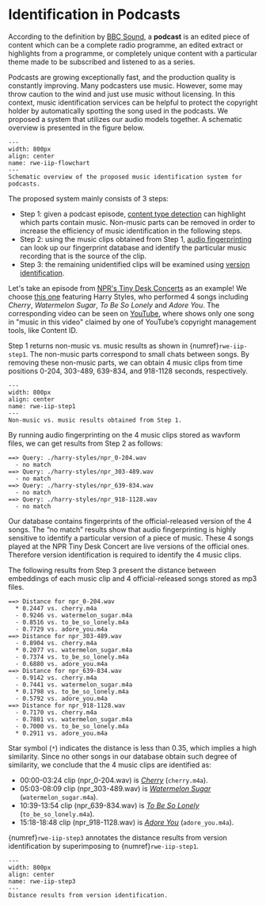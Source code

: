 # Identification in Podcasts

According to the definition by [BBC Sound](https://www.bbc.com/sounds/help/questions/getting-started-with-bbc-sounds/what-are-podcasts), a **podcast** is an edited piece of content which can be a complete radio programme, an edited extract or highlights from a programme, or completely unique content with a particular theme made to be subscribed and listened to as a series. 

Podcasts are growing exceptionally fast, and the production quality is constantly improving. Many podcasters use music. However, some may throw caution to the wind and just use music without licensing. In this context, music identification services can be helpful to protect the copyright holder by automatically spotting the song used in the podcasts. We proposed a system that utilizes our audio models together. A schematic overview is presented in the figure below.

```{figure} ../figures/rwe-iip-flowchart.png
---
width: 800px
align: center
name: rwe-iip-flowchart
---
Schematic overview of the proposed music identification system for podcasts.
```

The proposed system mainly consists of 3 steps:
- Step 1: given a podcast episode, [content type detection](../audio-models/content_type_detection.md) can highlight which parts contain music. Non-music parts can be removed in order to increase the efficiency of music identification in the following steps. 
- Step 2: using the music clips obtained from Step 1, [audio fingerprinting](../audio-models/audio_fingerprinting.md) can look up our fingerprint database and identify the particular music recording that is the source of the clip.
- Step 3: the remaining unidentified clips will be examined using [version identification](../audio-models/version_identification.md).

Let's take an episode from [NPR's Tiny Desk Concerts](https://www.npr.org/podcasts/510306/tiny-desk-concerts-audio) as an example! We choose [this one](https://www.npr.org/2020/03/16/815556266/harry-styles-tiny-desk-concert) featuring Harry Styles, who performed 4 songs including _Cherry_, _Watermelon Sugar_, _To Be So Lonely_ and _Adore You_. The corresponding video can be seen on [YouTube](https://www.youtube.com/watch?v=jIIuzB11dsA), where shows only one song in "music in this video" claimed by one of YouTube’s copyright management tools, like Content ID.

Step 1 returns non-music vs. music results as shown in {numref}`rwe-iip-step1`. The non-music parts correspond to small chats between songs. By removing these non-music parts, we can obtain 4 music clips from time positions 0-204, 303-489, 639-834, and 918-1128 seconds, respectively.

```{figure} ../figures/rwe-iip-step1-harry-styles.png
---
width: 800px
align: center
name: rwe-iip-step1
---
Non-music vs. music results obtained from Step 1.
```

By running audio fingerprinting on the 4 music clips stored as wavform files, we can get results from Step 2 as follows:

```
==> Query: ./harry-styles/npr_0-204.wav
  - no match
==> Query: ./harry-styles/npr_303-489.wav
  - no match
==> Query: ./harry-styles/npr_639-834.wav
  - no match
==> Query: ./harry-styles/npr_918-1128.wav
  - no match
```

Our database contains fingerprints of the official-released version of the 4 songs. The “no match” results show that audio fingerprinting is highly sensitive to identify a particular version of a piece of music. These 4 songs played at the NPR Tiny Desk Concert are live versions of the official ones. Therefore version identification is required to identify the 4 music clips. 

The following results from Step 3 present the distance between embeddings of each music clip and 4 official-released songs stored as mp3 files.

```
==> Distance for npr_0-204.wav
  * 0.2447 vs. cherry.m4a
  - 0.9246 vs. watermelon_sugar.m4a
  - 0.8516 vs. to_be_so_lonely.m4a
  - 0.7729 vs. adore_you.m4a
==> Distance for npr_303-489.wav
  - 0.8904 vs. cherry.m4a
  * 0.2077 vs. watermelon_sugar.m4a
  - 0.7374 vs. to_be_so_lonely.m4a
  - 0.6880 vs. adore_you.m4a
==> Distance for npr_639-834.wav
  - 0.9142 vs. cherry.m4a
  - 0.7441 vs. watermelon_sugar.m4a
  * 0.1798 vs. to_be_so_lonely.m4a
  - 0.5792 vs. adore_you.m4a
==> Distance for npr_918-1128.wav
  - 0.7170 vs. cherry.m4a
  - 0.7801 vs. watermelon_sugar.m4a
  - 0.7000 vs. to_be_so_lonely.m4a
  * 0.2911 vs. adore_you.m4a
```

Star symbol (`*`) indicates the distance is less than 0.35, which implies a high similarity. Since no other songs in our database obtain such degree of similarity, we conclude that the 4 music clips are identified as:
- 00:00-03:24 clip (npr_0-204.wav) is [_Cherry_](https://www.youtube.com/watch?v=rGeJ73yAAhQ) (`cherry.m4a`).
- 05:03-08:09 clip (npr_303-489.wav) is [_Watermelon Sugar_](https://www.youtube.com/watch?v=E07s5ZYygMg) (`watermelon_sugar.m4a`).
- 10:39-13:54 clip (npr_639-834.wav) is [_To Be So Lonely_](https://www.youtube.com/watch?v=6PPK-6FeJ9A) (`to_be_so_lonely.m4a`).
- 15:18-18:48 clip (npr_918-1128.wav) is [_Adore You_](https://www.youtube.com/watch?v=iquhBgM-Qv0) (`adore_you.m4a`).

{numref}`rwe-iip-step3` annotates the distance results from version identification by superimposing to {numref}`rwe-iip-step1`.

```{figure} ../figures/rwe-iip-step3-harry-styles.png
---
width: 800px
align: center
name: rwe-iip-step3
---
Distance results from version identification.
```